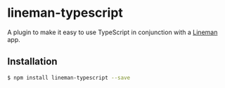 # lineman-typescript

A plugin to make it easy to use TypeScript in conjunction with a [Lineman](http://linemanjs.com) app.

## Installation

```bash
$ npm install lineman-typescript --save
```
